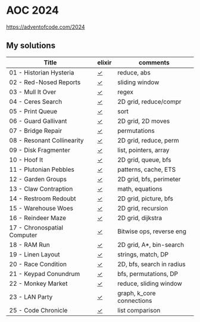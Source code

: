 # AOC 2024

https://adventofcode.com/2024


## My solutions

| Title                                | elixir    | comments                  |
| -                                    | -         | -                         |
| 01 - Historian Hysteria              | [✓][01ex] | reduce, abs               |
| 02 - Red-Nosed Reports               | [✓][02ex] | sliding window            |
| 03 - Mull It Over                    | [✓][03ex] | regex                     |
| 04 - Ceres Search                    | [✓][04ex] | 2D grid, reduce/compr     |
| 05 - Print Queue                     | [✓][05ex] | sort                      |
| 06 - Guard Gallivant                 | [✓][06ex] | 2D grid, 2D moves         |
| 07 - Bridge Repair                   | [✓][07ex] | permutations              |
| 08 - Resonant Collinearity           | [✓][08ex] | 2D grid, reduce, perm     |
| 09 - Disk Fragmenter                 | [✓][09ex] | list, pointers, array     |
| 10 - Hoof It                         | [✓][10ex] | 2D grid, queue, bfs       |
| 11 - Plutonian Pebbles               | [✓][11ex] | patterns, cache, ETS      |
| 12 - Garden Groups                   | [✓][12ex] | 2D grid, bfs, perimeter   |
| 13 - Claw Contraption                | [✓][13ex] | math, equations           |
| 14 - Restroom Redoubt                | [✓][14ex] | 2D grid, picture, bfs     |
| 15 - Warehouse Woes                  | [✓][15ex] | 2D grid, recursion        |
| 16 - Reindeer Maze                   | [✓][16ex] | 2D grid, dijkstra         |
| 17 - Chronospatial Computer          | [✓][17ex] | Bitwise ops, reverse eng  |
| 18 - RAM Run                         | [✓][18ex] | 2D grid, A*, bin-search   |
| 19 - Linen Layout                    | [✓][19ex] | strings, match, DP        |
| 20 - Race Condition                  | [✓][20ex] | 2D, bfs, search in radius |
| 21 - Keypad Conundrum                | [✓][21ex] | bfs, permutations, DP     |
| 22 - Monkey Market                   | [✓][22ex] | reduce, sliding window    |
| 23 - LAN Party                       | [✓][23ex] | graph, k_core connections |
| 25 - Code Chronicle                  | [✓][25ex] | list comparison           |


[01ex]: elixir/day1.livemd
[02ex]: elixir/day2.livemd
[03ex]: elixir/day3.livemd
[04ex]: elixir/day4.livemd
[05ex]: elixir/day5.livemd
[06ex]: elixir/day6.livemd
[07ex]: elixir/day7.livemd
[08ex]: elixir/day8.livemd
[09ex]: elixir/day9.livemd
[10ex]: elixir/day10.livemd
[11ex]: elixir/day11.livemd
[12ex]: elixir/day12.livemd
[13ex]: elixir/day13.livemd
[14ex]: elixir/day14.livemd
[15ex]: elixir/day15.livemd
[16ex]: elixir/day16.livemd
[17ex]: elixir/day17.livemd
[18ex]: elixir/day18.livemd
[19ex]: elixir/day19.livemd
[20ex]: elixir/day20.livemd
[21ex]: elixir/day21.livemd
[22ex]: elixir/day22.livemd
[23ex]: elixir/day23.livemd
[25ex]: elixir/day25.livemd
